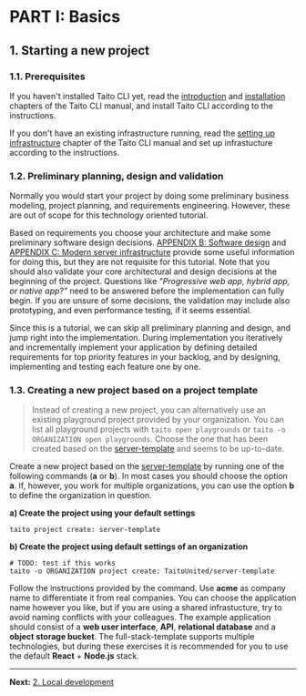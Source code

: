 # PART I: Basics

## 1. Starting a new project

### 1.1. Prerequisites

If you haven't installed Taito CLI yet, read the [introduction](https://github.com/TaitoUnited/taito-cli/blob/dev/docs/manual/01-introduction) and [installation](https://github.com/TaitoUnited/taito-cli/blob/dev/docs/manual/02-installation) chapters of the Taito CLI manual, and install Taito CLI according to the instructions.

If you don't have an existing infrastructure running, read the [setting up infrastructure](https://github.com/TaitoUnited/taito-cli/blob/dev/docs/manual/02-installation.md#setting-up-infrastructure) chapter of the Taito CLI manual and set up infrastucture according to the instructions.

### 1.2. Preliminary planning, design and validation

Normally you would start your project by doing some preliminary business modeling, project planning, and requirements engineering. However, these are out of scope for this technology oriented tutorial.

Based on requirements you choose your architecture and make some preliminary software design decisions. [APPENDIX B: Software design](b-software-design) and [APPENDIX C: Modern server infrastructure](c-modern-server-infrastructure) provide some useful information for doing this, but they are not requisite for this tutorial. Note that you should also validate your core architectural and design decisions at the beginning of the project. Questions like _"Progressive web app, hybrid app, or native app?"_ need to be answered before the implementation can fully begin. If you are unsure of some decisions, the validation may include also prototyping, and even performance testing, if it seems essential.

Since this is a tutorial, we can skip all preliminary planning and design, and jump right into the implementation. During implementation you iteratively and incrementally implement your application by defining detailed requirements for top priority features in your backlog, and by designing, implementing and testing each feature one by one.

### 1.3. Creating a new project based on a project template

> Instead of creating a new project, you can alternatively use an existing playground project provided by your organization. You can list all playground projects with `taito open playgrounds` or `taito -o ORGANIZATION open playgrounds`. Choose the one that has been created based on the [server-template](https://github.com/TaitoUnited/server-template) and seems to be up-to-date.

Create a new project based on the [server-template](https://github.com/TaitoUnited/server-template) by running one of the following commands (**a** or **b**). In most cases you should choose the option **a**. If, however, you work for multiple organizations, you can use the option **b** to define the organization in question.

**a) Create the project using your default settings**

```shell
taito project create: server-template
```

**b) Create the project using default settings of an organization**


```shell
# TODO: test if this works
taito -o ORGANIZATION project create: TaitoUnited/server-template
```

Follow the instructions provided by the command. Use **acme** as company name to differentiate it from real companies. You can choose the application name however you like, but if you are using a shared infrastucture, try to avoid naming conflicts with your colleagues. The example application should consist of a **web user interface**, **API**, **relational database** and a **object storage bucket**. The full-stack-template supports multiple technologies, but during these exercises it is recommended for you to use the default **React** + **Node.js** stack.

---

**Next:** [2. Local development](02-local-development)
````
